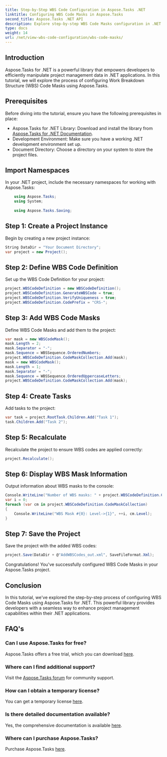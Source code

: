 ```yaml
---
title: Step-by-Step WBS Code Configuration in Aspose.Tasks .NET
linktitle: Configuring WBS Code Masks in Aspose.Tasks
second_title: Aspose.Tasks .NET API
description: Explore step-by-step WBS Code Masks configuration in .NET projects using Aspose.Tasks. Enhance project management capabilities effortlessly.
type: docs
weight: 14
url: /net/view-wbs-code-configuration/wbs-code-masks/
---
```

## Introduction
Aspose.Tasks for .NET is a powerful library that empowers developers to efficiently manipulate project management data in .NET applications. In this tutorial, we will explore the process of configuring Work Breakdown Structure (WBS) Code Masks using Aspose.Tasks.
## Prerequisites
Before diving into the tutorial, ensure you have the following prerequisites in place:
- Aspose.Tasks for .NET Library: Download and install the library from [Aspose.Tasks for .NET Documentation](https://reference.aspose.com/tasks/net/).
- Development Environment: Make sure you have a working .NET development environment set up.
- Document Directory: Choose a directory on your system to store the project files.
## Import Namespaces
In your .NET project, include the necessary namespaces for working with Aspose.Tasks:
```csharp
    using Aspose.Tasks;
    using System;
    
    using Aspose.Tasks.Saving;
```
## Step 1: Create a Project Instance
Begin by creating a new project instance:
```csharp
String DataDir = "Your Document Directory";
var project = new Project();
```
## Step 2: Define WBS Code Definition
Set up the WBS Code Definition for your project:
```csharp
project.WBSCodeDefinition = new WBSCodeDefinition();
project.WBSCodeDefinition.GenerateWBSCode = true;
project.WBSCodeDefinition.VerifyUniqueness = true;
project.WBSCodeDefinition.CodePrefix = "CRS-";
```
## Step 3: Add WBS Code Masks
Define WBS Code Masks and add them to the project:
```csharp
var mask = new WBSCodeMask();
mask.Length = 2;
mask.Separator = "-";
mask.Sequence = WBSSequence.OrderedNumbers;
project.WBSCodeDefinition.CodeMaskCollection.Add(mask);
mask = new WBSCodeMask();
mask.Length = 1;
mask.Separator = "-";
mask.Sequence = WBSSequence.OrderedUppercaseLetters;
project.WBSCodeDefinition.CodeMaskCollection.Add(mask);
```
## Step 4: Create Tasks
Add tasks to the project:
```csharp
var task = project.RootTask.Children.Add("Task 1");
task.Children.Add("Task 2");
```
## Step 5: Recalculate
Recalculate the project to ensure WBS codes are applied correctly:
```csharp
project.Recalculate();
```
## Step 6: Display WBS Mask Information
Output information about WBS masks to the console:
```csharp
Console.WriteLine("Number of WBS masks: " + project.WBSCodeDefinition.CodeMaskCollection.Count);
var i = 0;
foreach (var cm in project.WBSCodeDefinition.CodeMaskCollection)
{
    Console.WriteLine("WBS Mask #{0}: Level->{1}", ++i, cm.Level);
}
```
## Step 7: Save the Project
Save the project with the added WBS codes:
```csharp
project.Save(DataDir + @"AddWBSCodes_out.xml", SaveFileFormat.Xml);
```
Congratulations! You've successfully configured WBS Code Masks in your Aspose.Tasks project.
## Conclusion
In this tutorial, we've explored the step-by-step process of configuring WBS Code Masks using Aspose.Tasks for .NET. This powerful library provides developers with a seamless way to enhance project management capabilities within their .NET applications.

## FAQ's
### Can I use Aspose.Tasks for free?
Aspose.Tasks offers a free trial, which you can download [here](https://releases.aspose.com/).
### Where can I find additional support?
Visit the [Aspose.Tasks forum](https://forum.aspose.com/c/tasks/15) for community support.
### How can I obtain a temporary license?
You can get a temporary license [here](https://purchase.aspose.com/temporary-license/).
### Is there detailed documentation available?
Yes, the comprehensive documentation is available [here](https://reference.aspose.com/tasks/net/).
### Where can I purchase Aspose.Tasks?
Purchase Aspose.Tasks [here](https://purchase.aspose.com/buy).
